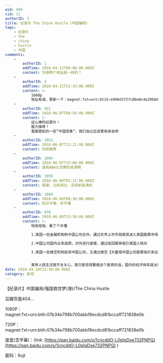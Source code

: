 ```yaml
---
aid: 404
cid: 11
authorID: 3
title: 纪录片 The China Hustle（中国骗局）
tags:
    - 纪录片
    - the
    - china
    - hustle
    - 中国
comments:
    -
        authorID: 1
        addTime: 2018-04-21T06:06:00.000Z
        content: 为啥两个地址是一样的？
    -
        authorID: 3
        addTime: 2018-04-21T11:33:00.000Z
        content: >-
            1080p
            地址有误，更新一下：magnet:?xt=urn:btih:e996d3727c8be0c4e29b8df90277a498f3d08bb3
    -
        authorID: 922
        addTime: 2018-06-07T08:56:00.000Z
        content: |-
            这么棒的纪录片！  
            极力推荐！  
            里面提到的一些“中国现象”，我们自己应该更有体会吧
    -
        authorID: 1052
        addTime: 2018-06-07T11:21:00.000Z
        content: 同样推荐
    -
        authorID: 1084
        addTime: 2018-06-07T15:08:00.000Z
        content: 谁有NBA七宗罪的资源啊
    -
        authorID: 1059
        addTime: 2018-06-08T02:12:00.000Z
        content: 感谢，之前找过，没找到高清的
    -
        authorID: 1084
        addTime: 2018-06-08T08:30:00.000Z
        content: 知识不够，听不懂
    -
        authorID: 970
        addTime: 2018-06-09T15:50:00.000Z
        content: >-
            哈哈哈哈，看了个半懂  

            1.美国一些金融机构和中国公司合作，通过买壳上市手段使其进入美国股票市场，充当担保人的角色获得大量报酬。  

            2.中国公司国内业务造假，对外进行虚报，通过高回报率吸引美国人购买  

            3.美国一些做空机构投资中国公司，又通过做空【大量借中国公司股票高价卖出，然后发布调查报告证明中国公司存在业务造假问题，股票下跌，再低价买进归还。


            美帝人民生活我不太关心，我只是觉得要是这个是真的话，国内的经济体系就太脆弱了，什么都是坑蒙拐骗获得的……国内的股民也要小心啦啊。
date: 2018-04-20T23:38:00.000Z
category: 影视
---
```


【纪录片】中国骗局/强国救世梦(港)/The China Hustle

豆瓣页面404…

1080P：  
magnet:?xt=urn:btih:07b34e798b700abb19ecdcd81bccaff721838e0b

720P：  
magnet:?xt=urn:btih:07b34e798b700abb19ecdcd81bccaff721838e0b

度盘(含字幕)：(link: [https://pan.baidu.com/s/1cncddO-L0plgDxe732PNPQ](https://pan.baidu.com/s/1cncddO-L0plgDxe732PNPQ) )

密码：6ujt

